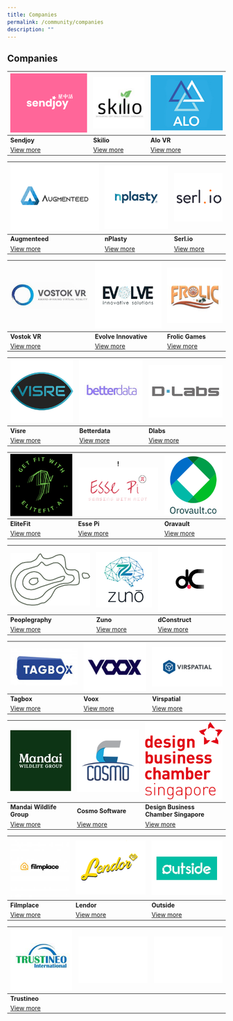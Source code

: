 ```yaml
---
title: Companies
permalink: /community/companies
description: ""
---
```

## Companies

| ![Alt text for image on Isomer site](/images/sendjoy.jpg) | ![Alt text for image on Isomer site](/images/Skilio.png) |![Alt text for image on Isomer site](/images/aloVR.jpg) |
| -------- | -------- | -------- |
| **Sendjoy**    | **Skilio**     | **Alo VR**  |
|[View more](/Sendjoy) |    [View more]()  | [View more]()  |

|![Alt text for image on Isomer site](/images/rsz_1augmenteed.png)| ![Alt text for image on Isomer site](/images/nplasty.png) | ![Alt text for image on Isomer site](/images/companies/serlIo.png)|
| -------- | -------- | -------- |
| **Augmenteed**    | **nPlasty**     | **Serl.io**  |
|[View more](/Sendjoy) |    [View more]()  | [View more]()  |

|![Alt text for image on Isomer site](/images/companies/vostok.jpeg)| ![Alt text for image on Isomer site](/images/evolve_Innovative.jpg) |![Alt text for image on Isomer site](/images/companies/Frolic_Games.png)|
| -------- | -------- | -------- |
| **Vostok VR**    | **Evolve Innovative**     | **Frolic Games**  |
|[View more](/Sendjoy) |    [View more]()  | [View more]()  |

|![Alt text for image on Isomer site](/images/companies/visre.jpeg)| ![Alt text for image on Isomer site](/images/betterdata.png) |![Alt text for image on Isomer site](/images/dlabs.jpeg)|
| -------- | -------- | -------- |
| **Visre**    | **Betterdata**     | **Dlabs**  |
|[View more](/Sendjoy) |    [View more]()  | [View more]()  |

|![Alt text for image on Isomer site](/images/elitefit.png)| !![Alt text for image on Isomer site](/images/companies/EssePi.png)|![Alt text for image on Isomer site](/images/oravault.jpeg)|
| -------- | -------- | -------- |
| **EliteFit**    | **Esse Pi**     | **Oravault**  |
|[View more](/Sendjoy) |    [View more]()  | [View more]()  |

|![Alt text for image on Isomer site](/images/peoplegraphy.png)| ![Alt text for image on Isomer site](/images/companies/zuno.png)|![Alt text for image on Isomer site](/images/dconstruct.png)|
| -------- | -------- | -------- |
| **Peoplegraphy**    | **Zuno**     | **dConstruct**  |
|[View more](/Sendjoy) |    [View more]()  | [View more]()  |

|![Alt text for image on Isomer site](/images/companies/tagbox.png)|![Alt text for image on Isomer site](/images/companies/voox.png)|![Alt text for image on Isomer site](/images/companies/virspatial.jpeg)|
| -------- | -------- | -------- |
| **Tagbox**    | **Voox**     | **Virspatial**  |
|[View more](/Sendjoy) |    [View more]()  | [View more]()  |

|![Alt text for image on Isomer site](/images/mandaiWildlifeGroup.png)|![Alt text for image on Isomer site](/images/companies/Cosmo.png)|![Alt text for image on Isomer site](/images/companies/DBCS.png)|
| -------- | -------- | -------- |
| **Mandai Wildlife Group**    | **Cosmo Software**     | **Design Business Chamber Singapore**  |
|[View more](/Sendjoy) |    [View more]()  | [View more]()  |

|![Alt text for image on Isomer site](/images/filmplace.jpeg)|![Alt text for image on Isomer site](/images/companies/Lendor.png)|![Alt text for image on Isomer site](/images/outside.jpeg)|
| -------- | -------- | -------- |
| **Filmplace**    | **Lendor**     | **Outside**  |
|[View more](/Sendjoy) |    [View more]()  | [View more]()  |

|![Alt text for image on Isomer site](/images/companies/trustineo.jpeg)|![Alt text for image on Isomer site](/images/placeholder.jpg)|![Alt text for image on Isomer site](/images/placeholder.jpg)|
| -------- | -------- | -------- |
| **Trustineo**    |     |   |
|[View more](/Sendjoy) |   | |